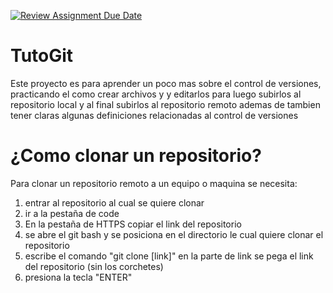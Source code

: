 [![Review Assignment Due Date](https://classroom.github.com/assets/deadline-readme-button-22041afd0340ce965d47ae6ef1cefeee28c7c493a6346c4f15d667ab976d596c.svg)](https://classroom.github.com/a/a4G18UV_)

# TutoGit

Este proyecto es para aprender un poco mas sobre el control de versiones, practicando el como crear archivos y y editarlos para luego subirlos al repositorio local y al final subirlos al repositorio remoto ademas de tambien tener claras algunas definiciones relacionadas al control de versiones

# ¿Como clonar un repositorio?

Para clonar un repositorio remoto a un equipo o maquina se necesita: 

1. entrar al repositorio al cual se quiere clonar 
2. ir a la pestaña de code
3. En la pestaña de HTTPS copiar el link del repositorio
4. se abre el git bash y se posiciona en el directorio le cual quiere clonar el repositorio
5. escribe el comando "git clone [link]" en la parte de link se pega el link del repositorio (sin los corchetes)
6. presiona la tecla "ENTER"



